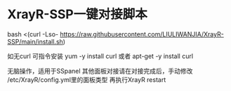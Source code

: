 # XrayR-SSP一键对接脚本


bash <(curl -Lso- https://raw.githubusercontent.com/LIULIWANJIA/XrayR-SSP/main/install.sh)

如无curl
可指令安装
yum -y install curl
或者
apt-get -y install curl



无脑操作，适用于SSpanel
其他面板对接请在对接完成后，手动修改 /etc/XrayR/config.yml里的面板类型
再执行XrayR restart
